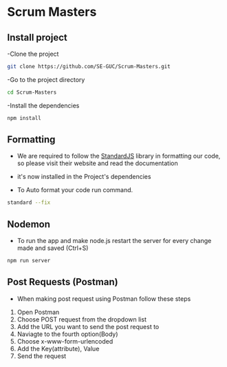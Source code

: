 # Scrum Masters

## Install project

-Clone the project
```bash
git clone https://github.com/SE-GUC/Scrum-Masters.git
```
-Go to the project directory
```bash
cd Scrum-Masters
```

-Install the dependencies
```bash
npm install
```

## Formatting

- We are required to follow the [StandardJS](https://standardjs.com/) library in formatting our code, so please visit their website and read the documentation

- it's now installed in the Project's dependencies

- To Auto format your code run command.

```bash
standard --fix
```

## Nodemon

- To run the app and make node.js restart the server for every change made and saved (Ctrl+S)
```bash
npm run server
```

## Post Requests (Postman)

- When making post request using Postman follow these steps
1. Open Postman
2. Choose POST request from the dropdown list
3. Add the URL you want to send the post request to
4. Naviagte to the fourth option(Body)
5. Choose x-www-form-urlencoded
6. Add the Key(attribute), Value
7. Send the request